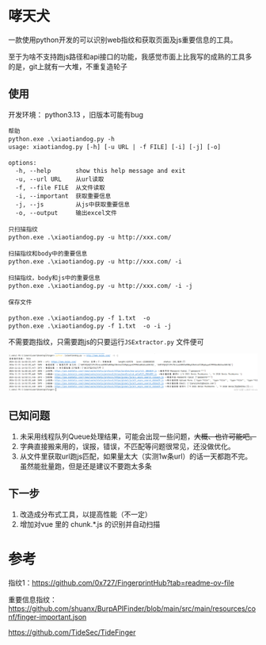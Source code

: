 
# 哮天犬
一款使用python开发的可以识别web指纹和获取页面及js重要信息的工具。

至于为啥不支持跑js路径和api接口的功能，我感觉市面上比我写的成熟的工具多的是，git上就有一大堆，不重复造轮子

## 使用
开发环境： python3.13 ，旧版本可能有bug

```shell
帮助
python.exe .\xiaotiandog.py -h 
usage: xiaotiandog.py [-h] [-u URL | -f FILE] [-i] [-j] [-o]

options:
  -h, --help       show this help message and exit
  -u, --url URL    从url读取
  -f, --file FILE  从文件读取
  -i, --important  获取重要信息
  -j, --js         从js中获取重要信息
  -o, --output     输出excel文件

只扫描指纹
python.exe .\xiaotiandog.py -u http://xxx.com/ 

扫描指纹和body中的重要信息
python.exe .\xiaotiandog.py -u http://xxx.com/ -i

扫描指纹，body和js中的重要信息
python.exe .\xiaotiandog.py -u http://xxx.com/ -i -j 

保存文件

python.exe .\xiaotiandog.py -f 1.txt  -o 
python.exe .\xiaotiandog.py -f 1.txt  -o -i -j 

```
不需要跑指纹，只需要跑js的只要运行`JSExtractor.py` 文件便可


![](.\image\1.PNG)

## 已知问题
1. 未采用线程队列Queue处理结果，可能会出现一些问题，~~大概、也许可能吧。~~
2. 字典直接搬来用的，误报，错误，不匹配等问题很常见，还没做优化。
3. 从文件里获取url跑js匹配，如果量太大（实测1w条url）的话一天都跑不完。虽然能批量跑，但是还是建议不要跑太多条

## 下一步
1. 改造成分布式工具，以提高性能（不一定）
2. 增加对vue 里的 chunk.*.js 的识别并自动扫描

# 参考

指纹1：https://github.com/0x727/FingerprintHub?tab=readme-ov-file

重要信息指纹： https://github.com/shuanx/BurpAPIFinder/blob/main/src/main/resources/conf/finger-important.json

https://github.com/TideSec/TideFinger


